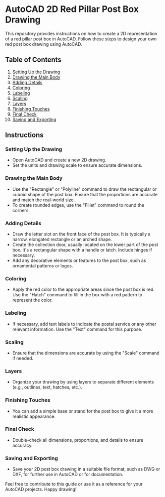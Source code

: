 # AutoCAD 2D Red Pillar Post Box Drawing

This repository provides instructions on how to create a 2D representation of a red pillar post box in AutoCAD. Follow these steps to design your own red post box drawing using AutoCAD.

## Table of Contents

1. [Setting Up the Drawing](#setting-up-the-drawing)
2. [Drawing the Main Body](#drawing-the-main-body)
3. [Adding Details](#adding-details)
4. [Coloring](#coloring)
5. [Labeling](#labeling)
6. [Scaling](#scaling)
7. [Layers](#layers)
8. [Finishing Touches](#finishing-touches)
9. [Final Check](#final-check)
10. [Saving and Exporting](#saving-and-exporting)

## Instructions

### Setting Up the Drawing

- Open AutoCAD and create a new 2D drawing.
- Set the units and drawing scale to ensure accurate dimensions.

### Drawing the Main Body

- Use the "Rectangle" or "Polyline" command to draw the rectangular or cuboid shape of the post box. Ensure that the proportions are accurate and match the real-world size.
- To create rounded edges, use the "Fillet" command to round the corners.

### Adding Details

- Draw the letter slot on the front face of the post box. It is typically a narrow, elongated rectangle or an arched shape.
- Create the collection door, usually located on the lower part of the post box. It's a rectangular shape with a handle or latch. Include hinges if necessary.
- Add any decorative elements or features to the post box, such as ornamental patterns or logos.

### Coloring

- Apply the red color to the appropriate areas since the post box is red. Use the "Hatch" command to fill in the box with a red pattern to represent the color.

### Labeling

- If necessary, add text labels to indicate the postal service or any other relevant information. Use the "Text" command for this purpose.

### Scaling

- Ensure that the dimensions are accurate by using the "Scale" command if needed.

### Layers

- Organize your drawing by using layers to separate different elements (e.g., outlines, text, hatches, etc.).

### Finishing Touches

- You can add a simple base or stand for the post box to give it a more realistic appearance.

### Final Check

- Double-check all dimensions, proportions, and details to ensure accuracy.

### Saving and Exporting

- Save your 2D post box drawing in a suitable file format, such as DWG or DXF, for further use in AutoCAD or for documentation.


Feel free to contribute to this guide or use it as a reference for your AutoCAD projects. Happy drawing!

